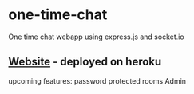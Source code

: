 # one-time-chat
One time chat webapp using express.js and socket.io

## [Website](https://breakdance.github.io/breakdance/) - deployed on heroku


upcoming features:
  password protected rooms
  Admin
